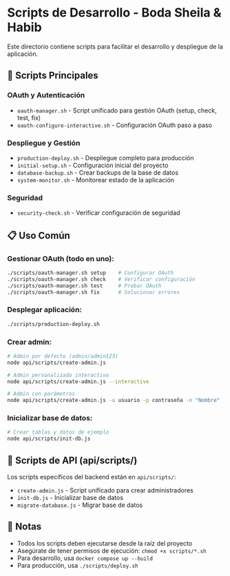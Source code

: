 # Scripts de Desarrollo - Boda Sheila & Habib

Este directorio contiene scripts para facilitar el desarrollo y despliegue de la aplicación.

## 🚀 Scripts Principales

### OAuth y Autenticación
- `oauth-manager.sh` - Script unificado para gestión OAuth (setup, check, test, fix)
- `oauth-configure-interactive.sh` - Configuración OAuth paso a paso

### Despliegue y Gestión
- `production-deploy.sh` - Despliegue completo para producción
- `initial-setup.sh` - Configuración inicial del proyecto
- `database-backup.sh` - Crear backups de la base de datos
- `system-monitor.sh` - Monitorear estado de la aplicación

### Seguridad
- `security-check.sh` - Verificar configuración de seguridad

## 📋 Uso Común

### Gestionar OAuth (todo en uno):
```bash
./scripts/oauth-manager.sh setup    # Configurar OAuth
./scripts/oauth-manager.sh check    # Verificar configuración
./scripts/oauth-manager.sh test     # Probar OAuth
./scripts/oauth-manager.sh fix      # Solucionar errores
```

### Desplegar aplicación:
```bash
./scripts/production-deploy.sh
```

### Crear admin:
```bash
# Admin por defecto (admin/admin123)
node api/scripts/create-admin.js

# Admin personalizado interactivo
node api/scripts/create-admin.js --interactive

# Admin con parámetros
node api/scripts/create-admin.js -u usuario -p contraseña -n "Nombre"
```

### Inicializar base de datos:
```bash
# Crear tablas y datos de ejemplo
node api/scripts/init-db.js
```

## 🔧 Scripts de API (api/scripts/)

Los scripts específicos del backend están en `api/scripts/`:
- `create-admin.js` - Script unificado para crear administradores
- `init-db.js` - Inicializar base de datos
- `migrate-database.js` - Migrar base de datos

## 📝 Notas

- Todos los scripts deben ejecutarse desde la raíz del proyecto
- Asegúrate de tener permisos de ejecución: `chmod +x scripts/*.sh`
- Para desarrollo, usa `docker compose up --build`
- Para producción, usa `./scripts/deploy.sh`